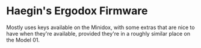 # Haegin's Ergodox Firmware

Mostly uses keys available on the Minidox, with some extras that are nice
to have when they're available, provided they're in a roughly similar place on
the Model 01.
